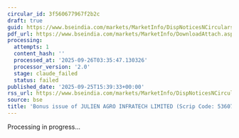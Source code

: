 ```yaml
---
circular_id: 3f560677967f2b2c
draft: true
guid: https://www.bseindia.com/markets/MarketInfo/DispNoticesNCirculars.aspx?Noticeid={7557DFE2-FBB3-4BEA-9061-CFA433988622}&noticeno=20250925-62&dt=09/25/2025&icount=62&totcount=65&flag=0
pdf_url: https://www.bseindia.com/markets/MarketInfo/DownloadAttach.aspx?id=20250925-62&attachedId=140a0dca-dfae-4573-bb49-6cad4e72ffac
processing:
  attempts: 1
  content_hash: ''
  processed_at: '2025-09-26T03:35:47.130326'
  processor_version: '2.0'
  stage: claude_failed
  status: failed
published_date: '2025-09-25T15:39:33+00:00'
rss_url: https://www.bseindia.com/markets/MarketInfo/DispNoticesNCirculars.aspx?Noticeid={7557DFE2-FBB3-4BEA-9061-CFA433988622}&noticeno=20250925-62&dt=09/25/2025&icount=62&totcount=65&flag=0
source: bse
title: 'Bonus issue of JULIEN AGRO INFRATECH LIMITED (Scrip Code: 536073)'
---
```


Processing in progress...